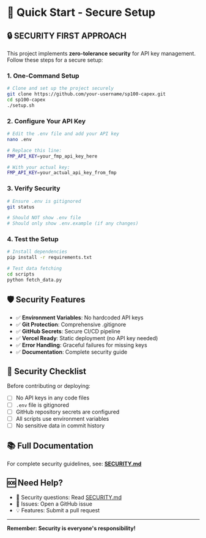 # 🚀 Quick Start - Secure Setup

## 🔒 SECURITY FIRST APPROACH

This project implements **zero-tolerance security** for API key management. Follow these steps for a secure setup:

### 1. One-Command Setup
```bash
# Clone and set up the project securely
git clone https://github.com/your-username/sp100-capex.git
cd sp100-capex
./setup.sh
```

### 2. Configure Your API Key
```bash
# Edit the .env file and add your API key
nano .env

# Replace this line:
FMP_API_KEY=your_fmp_api_key_here

# With your actual key:
FMP_API_KEY=your_actual_api_key_from_fmp
```

### 3. Verify Security
```bash
# Ensure .env is gitignored
git status

# Should NOT show .env file
# Should only show .env.example (if any changes)
```

### 4. Test the Setup
```bash
# Install dependencies
pip install -r requirements.txt

# Test data fetching
cd scripts
python fetch_data.py
```

## 🛡️ Security Features

- ✅ **Environment Variables**: No hardcoded API keys
- ✅ **Git Protection**: Comprehensive .gitignore
- ✅ **GitHub Secrets**: Secure CI/CD pipeline
- ✅ **Vercel Ready**: Static deployment (no API key needed)
- ✅ **Error Handling**: Graceful failures for missing keys
- ✅ **Documentation**: Complete security guide

## 🚨 Security Checklist

Before contributing or deploying:

- [ ] No API keys in any code files
- [ ] `.env` file is gitignored
- [ ] GitHub repository secrets are configured
- [ ] All scripts use environment variables
- [ ] No sensitive data in commit history

## 📚 Full Documentation

For complete security guidelines, see: **[SECURITY.md](SECURITY.md)**

## 🆘 Need Help?

- 🔐 Security questions: Read [SECURITY.md](SECURITY.md)
- 🐛 Issues: Open a GitHub issue
- 💡 Features: Submit a pull request

---

**Remember: Security is everyone's responsibility!**